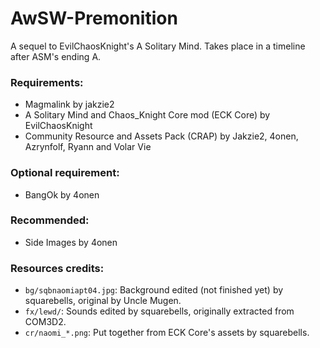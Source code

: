 # AwSW-Premonition
A sequel to EvilChaosKnight's A Solitary Mind. Takes place in a timeline after ASM's ending A.
 
### Requirements: 
 + Magmalink by jakzie2 
 + A Solitary Mind and Chaos_Knight Core mod (ECK Core) by EvilChaosKnight
 + Community Resource and Assets Pack (CRAP) by Jakzie2, 4onen, Azrynfolf, Ryann and Volar Vie
 
### Optional requirement: 
 + BangOk by 4onen
 
### Recommended:
 + Side Images by 4onen

### Resources credits:
+ `bg/sqbnaomiapt04.jpg`: Background edited (not finished yet) by squarebells, original by Uncle Mugen.
+ `fx/lewd/`: Sounds edited by squarebells, originally extracted from COM3D2.
+ `cr/naomi_*.png`: Put together from ECK Core's assets by squarebells.